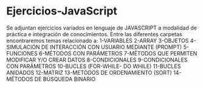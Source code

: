 # Ejercicios-JavaScript

Se adjuntan ejercicios variados en lenguaje de JAVASCRIPT a modalidad de práctica e integración de conocimientos.
Entre las diferentes carpetas encontraremos temas relacionado a:
1-VARIABLES 
2-ARRAY
3-OBJETOS
4-SIMULACIÓN DE INTERACCIÓN CON USUARIO MEDIANTE (PROMPT)
5-FUNCIONES
6-MÉTODOS CON PARÁMETROS
7-MÉTODOS QUE PERMITEN MODIFICAR Y/O CREAR DATOS
8-CONDICIONALES
9-CONDICIONALES CON PARÁMETROS
10-BUCLES (FOR-WHILE- DO WHILE)
11-BUCLES ANIDADOS 
12-MATRIZ
13-METODOS DE ORDENAMIENTO (SORT)
14-MÉTODOS DE BÚSQUEDA BINARIO
